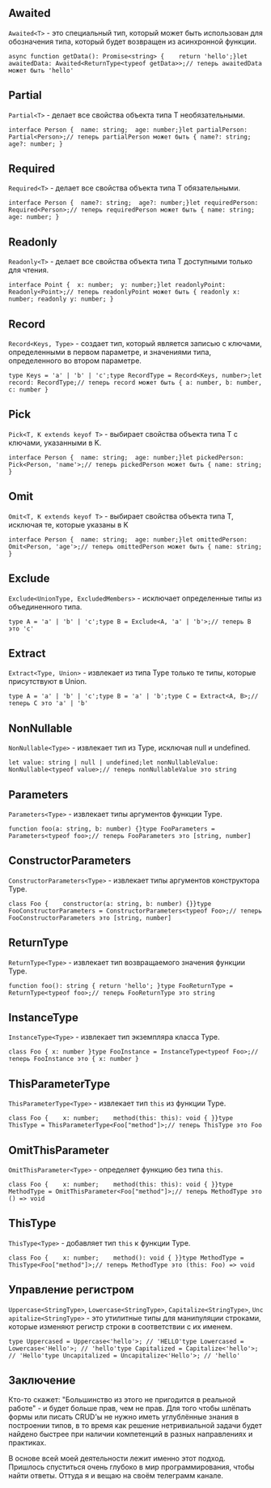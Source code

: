 ## Awaited

`Awaited<T>` - это специальный тип, который может быть использован для обозначения типа, который будет возвращен из асинхронной функции.

```
async function getData(): Promise<string> {    return 'hello';}let awaitedData: Awaited<ReturnType<typeof getData>>;// теперь awaitedData может быть 'hello'
```

## Partial

`Partial<T>` - делает все свойства объекта типа T необязательными.

```
interface Person {  name: string;  age: number;}let partialPerson: Partial<Person>;// теперь partialPerson может быть { name?: string; age?: number; }
```

## Required

`Required<T>` - делает все свойства объекта типа T обязательными.

```
interface Person {  name?: string;  age?: number;}let requiredPerson: Required<Person>;// теперь requiredPerson может быть { name: string; age: number; }
```

## Readonly

`Readonly<T>` - делает все свойства объекта типа T доступными только для чтения.

```
interface Point {  x: number;  y: number;}let readonlyPoint: Readonly<Point>;// теперь readonlyPoint может быть { readonly x: number; readonly y: number; }
```

## Record

`Record<Keys, Type>` - создает тип, который является записью с ключами, определенными в первом параметре, и значениями типа, определенного во втором параметре.

```
type Keys = 'a' | 'b' | 'c';type RecordType = Record<Keys, number>;let record: RecordType;// теперь record может быть { a: number, b: number, c: number }
```

## Pick

`Pick<T, K extends keyof T>` - выбирает свойства объекта типа T с ключами, указанными в K.

```
interface Person {  name: string;  age: number;}let pickedPerson: Pick<Person, 'name'>;// теперь pickedPerson может быть { name: string; }
```

## Omit

`Omit<T, K extends keyof T>` - выбирает свойства объекта типа T, исключая те, которые указаны в K

```
interface Person {  name: string;  age: number;}let omittedPerson: Omit<Person, 'age'>;// теперь omittedPerson может быть { name: string; }
```

## Exclude

`Exclude<UnionType, ExcludedMembers>` - исключает определенные типы из объединенного типа.

```
type A = 'a' | 'b' | 'c';type B = Exclude<A, 'a' | 'b'>;// теперь B это 'c'
```

## Extract

`Extract<Type, Union>` - извлекает из типа Type только те типы, которые присутствуют в Union.

```
type A = 'a' | 'b' | 'c';type B = 'a' | 'b';type C = Extract<A, B>;// теперь C это 'a' | 'b'
```

## NonNullable

`NonNullable<Type>` - извлекает тип из Type, исключая null и undefined.

```
let value: string | null | undefined;let nonNullableValue: NonNullable<typeof value>;// теперь nonNullableValue это string
```

## Parameters

`Parameters<Type>` - извлекает типы аргументов функции Type.

```
function foo(a: string, b: number) {}type FooParameters = Parameters<typeof foo>;// теперь FooParameters это [string, number]
```

## ConstructorParameters

`ConstructorParameters<Type>` - извлекает типы аргументов конструктора Type.

```
class Foo {    constructor(a: string, b: number) {}}type FooConstructorParameters = ConstructorParameters<typeof Foo>;// теперь FooConstructorParameters это [string, number]
```

## ReturnType

`ReturnType<Type>` - извлекает тип возвращаемого значения функции Type.

```
function foo(): string { return 'hello'; }type FooReturnType = ReturnType<typeof foo>;// теперь FooReturnType это string
```

## InstanceType

`InstanceType<Type>` - извлекает тип экземпляра класса Type.

```
class Foo { x: number }type FooInstance = InstanceType<typeof Foo>;// теперь FooInstance это { x: number }
```

## ThisParameterType

`ThisParameterType<Type>` - извлекает тип `this` из функции Type.

```
class Foo {    x: number;    method(this: this): void { }}type ThisType = ThisParameterType<Foo["method"]>;// теперь ThisType это Foo
```

## OmitThisParameter

`OmitThisParameter<Type>` - определяет функцию без типа `this`.

```
class Foo {    x: number;    method(this: this): void { }}type MethodType = OmitThisParameter<Foo["method"]>;// теперь MethodType это () => void
```

## ThisType

`ThisType<Type>` - добавляет тип `this` к функции Type.

```
class Foo {    x: number;    method(): void { }}type MethodType = ThisType<Foo["method"]>;// теперь MethodType это (this: Foo) => void
```

## Управление регистром

`Uppercase<StringType>`, `Lowercase<StringType>`, `Capitalize<StringType>`, `Uncapitalize<StringType>` - это утилитные типы для манипуляции строками, которые изменяют регистр строки в соответствии с их именем.

```
type Uppercased = Uppercase<'hello'>; // 'HELLO'type Lowercased = Lowercase<'Hello'>; // 'hello'type Capitalized = Capitalize<'hello'>; // 'Hello'type Uncapitalized = Uncapitalize<'Hello'>; // 'hello'
```

## Заключение

Кто-то скажет: "Большинство из этого не пригодится в реальной работе" - и будет больше прав, чем не прав. Для того чтобы шлёпать формы или писать CRUD'ы не нужно иметь углублённые знания в построении типов, в то время как решение нетривиальной задачи будет найдено быстрее при наличии компетенций в разных направлениях и практиках.

В основе всей моей деятельности лежит именно этот подход. Пришлось спуститься очень глубоко в мир программирования, чтобы найти ответы. Оттуда я и вещаю на своём телеграмм канале.